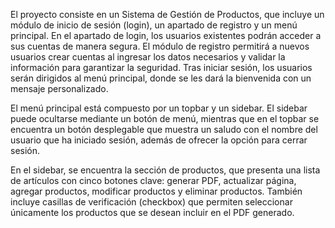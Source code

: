El proyecto consiste en un Sistema de Gestión de Productos, que incluye un módulo de inicio de sesión (login), un apartado de registro y un menú principal. En el apartado de login, los usuarios existentes podrán acceder a sus cuentas de manera segura. El módulo de registro permitirá a nuevos usuarios crear cuentas al ingresar los datos necesarios y validar la información para garantizar la seguridad. Tras iniciar sesión, los usuarios serán dirigidos al menú principal, donde se les dará la bienvenida con un mensaje personalizado.

El menú principal está compuesto por un topbar y un sidebar. El sidebar puede ocultarse mediante un botón de menú, mientras que en el topbar se encuentra un botón desplegable que muestra un saludo con el nombre del usuario que ha iniciado sesión, además de ofrecer la opción para cerrar sesión.

En el sidebar, se encuentra la sección de productos, que presenta una lista de artículos con cinco botones clave: generar PDF, actualizar página, agregar productos, modificar productos y eliminar productos. También incluye casillas de verificación (checkbox) que permiten seleccionar únicamente los productos que se desean incluir en el PDF generado.
